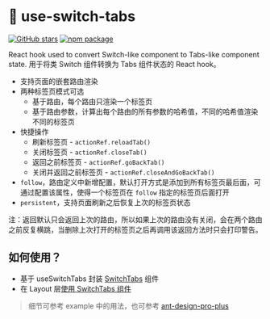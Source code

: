 # 🚀 use-switch-tabs

<p>
  <a href="https://github.com/theprimone/use-switch-tabs/stargazers"><img src="https://img.shields.io/github/stars/theprimone/use-switch-tabs" alt="GitHub stars"></a>
  <a href="https://www.npmjs.com/package/@theprimone/use-switch-tabs"><img src="https://img.shields.io/npm/v/use-switch-tabs.svg" alt="npm package"></a>
</p>

React hook used to convert Switch-like component to Tabs-like component state. 用于将类 Switch 组件转换为 Tabs 组件状态的 React hook。

- 支持页面的嵌套路由渲染
- 两种标签页模式可选
  - 基于路由，每个路由只渲染一个标签页
  - 基于路由参数，计算出每个路由的所有参数的哈希值，不同的哈希值渲染不同的标签页
- 快捷操作
  - 刷新标签页 - `actionRef.reloadTab()`
  - 关闭标签页 - `actionRef.closeTab()`
  - 返回之前标签页 - `actionRef.goBackTab()`
  - 关闭并返回之前标签页 - `actionRef.closeAndGoBackTab()`
- `follow`，路由定义中新增配置，默认打开方式是添加到所有标签页最后面，可通过配置该属性，使得一个标签页在 `follow` 指定的标签页后面打开
- `persistent`，支持页面刷新之后恢复上次的标签页状态

注：返回默认只会返回上次的路由，所以如果上次的路由没有关闭，会在两个路由之前反复横跳，当删除上次打开的标签页之后再调用该返回方法时只会打印警告。

## 如何使用？

- 基于 useSwitchTabs 封装 [SwitchTabs](./example/src/components/SwitchTabs/index.tsx#L35) 组件
- 在 Layout 层[使用 SwitchTabs 组件](./example/src/layouts/BasicLayout.tsx#L88)

> 细节可参考 example 中的用法，也可参考 [ant-design-pro-plus](https://github.com/theprimone/ant-design-pro-plus/blob/master/src/layouts/BasicLayout.tsx#L185)
